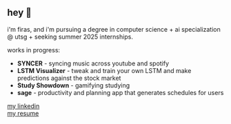 ## hey 👋

i'm firas, and i'm pursuing a degree in computer science + ai specialization @ utsg + seeking summer 2025 internships.

works in progress:
- **SYNCER** - syncing music across youtube and spotify
- **LSTM Visualizer** - tweak and train your own LSTM and make predictions against the stock market
- **Study Showdown** - gamifying studying
- **sage** - productivity and planning app that generates schedules for users

[my linkedin](https://www.linkedin.com/in/firas-adnan-jalil/) \
[my resume](https://firasajresume.tiiny.site/)
